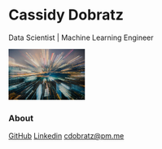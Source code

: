 # Cassidy Dobratz
Data Scientist | Machine Learning Engineer

<img src="/Images/chuttersnap-776317-unsplash.jpg" height="100">



### About

[GitHub](https://www.github.com/acudoc)
[Linkedin](https://www.linkedin.com/in/cassidydobratz/)
<cdobratz@pm.me>
